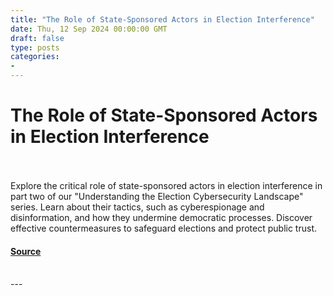 ```yaml
---
title: "The Role of State-Sponsored Actors in Election Interference"
date: Thu, 12 Sep 2024 00:00:00 GMT
draft: false
type: posts
categories: 
- 
---
```

# The Role of State-Sponsored Actors in Election Interference

<br/>

<br/>
Explore the critical role of state-sponsored actors in election interference in part two of our "Understanding the Election Cybersecurity Landscape" series. Learn about their tactics, such as cyberespionage and disinformation, and how they undermine democratic processes. Discover effective countermeasures to safeguard elections and protect public trust.

#### [Source](https://www.greynoise.io/blog/the-role-of-state-sponsored-actors-in-election-interference)

<br/>
---
